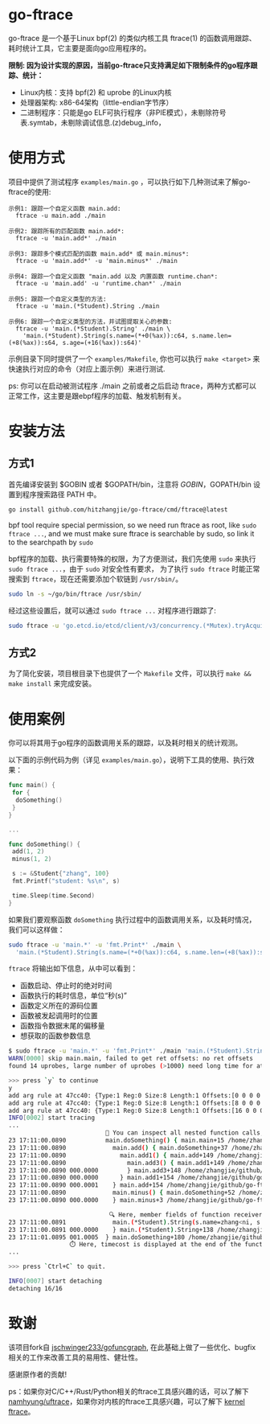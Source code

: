 # go-ftrace

go-ftrace 是一个基于Linux bpf(2) 的类似内核工具 ftrace(1) 的函数调用跟踪、耗时统计工具，它主要是面向go应用程序的。

**限制: 因为设计实现的原因，当前go-ftrace只支持满足如下限制条件的go程序跟踪、统计：**

- Linux内核：支持 bpf(2) 和 uprobe 的Linux内核
- 处理器架构: x86-64架构（little-endian字节序）
- 二进制程序：只能是go ELF可执行程序（非PIE模式），未剔除符号表.symtab，未剔除调试信息.(z)debug_info，

# 使用方式

项目中提供了测试程序 `examples/main.go` ，可以执行如下几种测试来了解go-ftrace的使用:

  ```
  示例1: 跟踪一个自定义函数 main.add:
    ftrace -u main.add ./main

  示例2: 跟踪所有的匹配函数 main.add*:
    ftrace -u 'main.add*' ./main

  示例3: 跟踪多个模式匹配的函数 main.add* 或 main.minus*:
    ftrace -u 'main.add*' -u 'main.minus*' ./main

  示例4: 跟踪一个自定义函数 "main.add 以及 内置函数 runtime.chan*:
    ftrace -u 'main.add' -u 'runtime.chan*' ./main

  示例5: 跟踪一个自定义类型的方法:
    ftrace -u 'main.(*Student).String ./main    

  示例6: 跟踪一个自定义类型的方法，并试图提取关心的参数:
    ftrace -u 'main.(*Student).String' ./main \
      'main.(*Student).String(s.name=(*+0(%ax)):c64, s.name.len=(+8(%ax)):s64, s.age=(+16(%ax)):s64)'
  ```

示例目录下同时提供了一个 `examples/Makefile`, 你也可以执行 `make <target>` 来快速执行对应的命令（对应上面示例）来进行测试.

ps: 你可以在启动被测试程序 ./main 之前或者之后启动 ftrace，两种方式都可以正常工作，这主要是跟ebpf程序的加载、触发机制有关。

# 安装方法

## 方式1

首先编译安装到 $GOBIN 或者 $GOPATH/bin，注意将 $GOBIN，$GOPATH/bin 设置到程序搜索路径 PATH 中。

```bash
go install github.com/hitzhangjie/go-ftrace/cmd/ftrace@latest
```

bpf tool require special permission, so we need run ftrace as root, like `sudo ftrace ...`,
and we must make sure ftrace is searchable by sudo, so link it to the searchpath by `sudo`

bpf程序的加载、执行需要特殊的权限，为了方便测试，我们先使用 `sudo` 来执行 `sudo ftrace ...`，由于 `sudo` 对安全性有要求，
为了执行 `sudo ftrace` 时能正常搜索到 `ftrace`，现在还需要添加个软链到 `/usr/sbin/`。

```bash
sudo ln -s ~/go/bin/ftrace /usr/sbin/
```

经过这些设置后，就可以通过 `sudo ftrace ...` 对程序进行跟踪了:

```bash
sudo ftrace -u 'go.etcd.io/etcd/client/v3/concurrency.(*Mutex).tryAcquire' ./a.out
```

## 方式2

为了简化安装，项目根目录下也提供了一个 `Makefile` 文件，可以执行 `make && make install` 来完成安装。

# 使用案例

你可以将其用于go程序的函数调用关系的跟踪，以及耗时相关的统计观测。

以下面的示例代码为例（详见 `examples/main.go`），说明下工具的使用、执行效果：

```go
func main() {
 for {
  doSomething()
 }
}

...

func doSomething() {
 add(1, 2)
 minus(1, 2)

 s := &Student{"zhang", 100}
 fmt.Printf("student: %s\n", s)

 time.Sleep(time.Second)
}
```

如果我们要观察函数 `doSomething` 执行过程中的函数调用关系，以及耗时情况，我们可以这样做：

```bash
sudo ftrace -u 'main.*' -u 'fmt.Print*' ./main \
  'main.(*Student).String(s.name=(*+0(%ax)):c64, s.name.len=(+8(%ax)):s64, s.age=(+16(%ax)):s64)'
```

`ftrace` 将输出如下信息，从中可以看到：

- 函数启动、停止时的绝对时间
- 函数执行的耗时信息，单位“秒(s)”
- 函数定义所在的源码位置
- 函数被发起调用时的位置
- 函数指令数据末尾的偏移量
- 想获取的函数参数信息

```bash
$ sudo ftrace -u 'main.*' -u 'fmt.Print*' ./main 'main.(*Student).String(s.name=(*+0(%ax)):c64, s.name.len=(+8(%ax)):s64, s.age=(+16(%ax)):s64)'
WARN[0000] skip main.main, failed to get ret offsets: no ret offsets 
found 14 uprobes, large number of uprobes (>1000) need long time for attaching and detaching, continue? [Y/n]

>>> press `y` to continue
y
add arg rule at 47cc40: {Type:1 Reg:0 Size:8 Length:1 Offsets:[0 0 0 0 0 0 0 0] Deference:[1 0 0 0 0 0 0 0]}
add arg rule at 47cc40: {Type:1 Reg:0 Size:8 Length:1 Offsets:[8 0 0 0 0 0 0 0] Deference:[0 0 0 0 0 0 0 0]}
add arg rule at 47cc40: {Type:1 Reg:0 Size:8 Length:1 Offsets:[16 0 0 0 0 0 0 0] Deference:[0 0 0 0 0 0 0 0]}
INFO[0002] start tracing                                
...
                           🔬 You can inspect all nested function calls, when and where started or finished
23 17:11:00.0890           main.doSomething() { main.main+15 /home/zhangjie/github/go-ftrace/examples/main.go:10
23 17:11:00.0890             main.add() { main.doSomething+37 /home/zhangjie/github/go-ftrace/examples/main.go:15
23 17:11:00.0890               main.add1() { main.add+149 /home/zhangjie/github/go-ftrace/examples/main.go:27
23 17:11:00.0890                 main.add3() { main.add1+149 /home/zhangjie/github/go-ftrace/examples/main.go:40
23 17:11:00.0890 000.0000        } main.add3+148 /home/zhangjie/github/go-ftrace/examples/main.go:46
23 17:11:00.0890 000.0000      } main.add1+154 /home/zhangjie/github/go-ftrace/examples/main.go:33
23 17:11:00.0890 000.0001    } main.add+154 /home/zhangjie/github/go-ftrace/examples/main.go:27
23 17:11:00.0890             main.minus() { main.doSomething+52 /home/zhangjie/github/go-ftrace/examples/main.go:16
23 17:11:00.0890 000.0000    } main.minus+3 /home/zhangjie/github/go-ftrace/examples/main.go:51

                            🔍 Here, member fields of function receiver extracted, receiver is the 1st argument actually.
23 17:11:00.0891             main.(*Student).String(s.name=zhang<ni, s.name.len=5, s.age=100) { fmt.(*pp).handleMethods+690 /opt/go/src/fmt/print.go:673
23 17:11:00.0891 000.0000    } main.(*Student).String+138 /home/zhangjie/github/go-ftrace/examples/main.go:64
23 17:11:01.0895 001.0005  } main.doSomething+180 /home/zhangjie/github/go-ftrace/examples/main.go:22
                 ⏱️ Here, timecost is displayed at the end of the function call
...

>>> press `Ctrl+C` to quit.

INFO[0007] start detaching                              
detaching 16/16
```



# 致谢

该项目fork自 [jschwinger233/gofuncgraph](https://github.com/jschwinger233/gofuncgraph), 在此基础上做了一些优化、bugfix相关的工作来改善工具的易用性、健壮性。

感谢原作者的贡献!

ps：如果你对C/C++/Rust/Python相关的ftrace工具感兴趣的话，可以了解下 [namhyung/uftrace](https://github.com/namhyung/uftrace)，如果你对内核的ftrace工具感兴趣，可以了解下 [kernel ftrace](https://www.kernel.org/doc/html/v4.17/trace/ftrace.html)。
